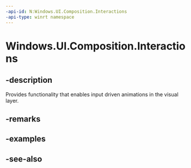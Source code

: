 ```yaml
---
-api-id: N:Windows.UI.Composition.Interactions
-api-type: winrt namespace
---
```


# Windows.UI.Composition.Interactions

## -description
Provides functionality that enables input driven animations in the visual layer.



## -remarks

## -examples

## -see-also

